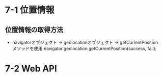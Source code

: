 # 7-1 位置情報
## 位置情報の取得方法
- navigatorオブジェクト → geolocationオブジェクト → getCurrentPositionメソッドを使用
      navigator.geolocation.getCurrentPosition(success, fail);

# 7-2 Web API

